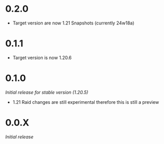# 0.2.0
* Target version are now 1.21 Snapshots (currently 24w18a)

# 0.1.1
* Target version is now 1.20.6

# 0.1.0
_Initial release for stable version (1.20.5)_
* 1.21 Raid changes are still experimental therefore this is still a preview

# 0.0.X
_Initial release_
